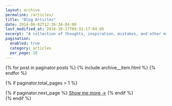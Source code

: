 ```yaml
---
layout: archive
permalink: /articles/
title: "Blog Articles"
date: 2014-06-02T12:26:34-04:00
last_modified_at: 2016-10-27T09:31:17-04:00
excerpt: "A collection of thoughts, inspiration, mistakes, and other minutia I've written. For smaller, more regular tidbits --- peruse the [*Today I Learned*](/til/) section."
pagination: 
  enabled: true
  category: articles
  per_page: 10
---
```


{% for post in paginator.posts %}
  {% include archive__item.html %}
{% endfor %}

{% if paginator.total_pages > 1 %}
  <div class="pager">
    {% if paginator.next_page %}
      <a href="{{ paginator.next_page_path | absolute_url }}" class="btn">Show me more &rarr;</a>
    {% endif %}
  </div>
{% endif %}
